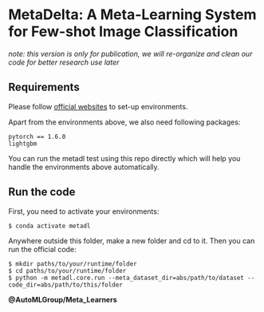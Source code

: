 # MetaDelta: A Meta-Learning System for Few-shot Image Classification

_note: this version is only for publication, we will re-organize and clean our code for better research use later_

## Requirements

Please follow [official websites](https://github.com/ebadrian/metadl/tree/master/starting_kit) to set-up environments. 

Apart from the environments above, we also need following packages:
```
pytorch == 1.6.0
lightgbm
```
You can run the metadl test using this repo directly which will help you handle the environments above automatically.

## Run the code

First, you need to activate your environments:
```
$ conda activate metadl
```

Anywhere outside this folder, make a new folder and cd to it. Then you can run the official code:
```
$ mkdir paths/to/your/runtime/folder
$ cd paths/to/your/runtime/folder
$ python -m metadl.core.run --meta_dataset_dir=abs/path/to/dataset --code_dir=abs/path/to/this/folder
```

__@AutoMLGroup/Meta_Learners__